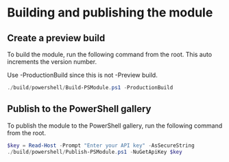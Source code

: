 # Building and publishing the module

## Create a preview build

To build the module, run the following command from the root. This auto increments the version number.

Use -ProductionBuild since this is not -Preview build.

```powershell
./build/powershell/Build-PSModule.ps1 -ProductionBuild
```

## Publish to the PowerShell gallery

To publish the module to the PowerShell gallery, run the following command from the root.

```powershell
$key = Read-Host -Prompt "Enter your API key" -AsSecureString
./build/powershell/Publish-PSModule.ps1 -NuGetApiKey $key
```
